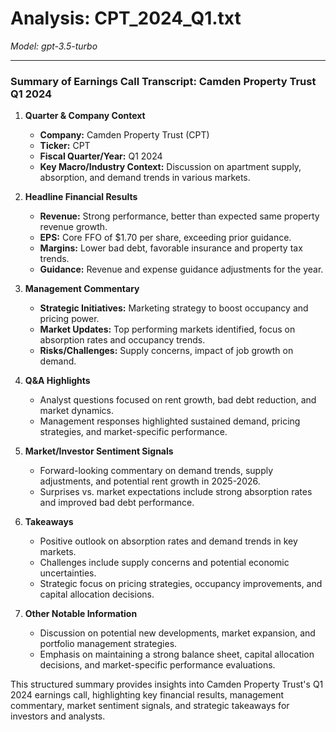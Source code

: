 # Analysis: CPT_2024_Q1.txt

*Model: gpt-3.5-turbo*

---

### Summary of Earnings Call Transcript: Camden Property Trust Q1 2024

1. **Quarter & Company Context**
   - **Company:** Camden Property Trust (CPT)
   - **Ticker:** CPT
   - **Fiscal Quarter/Year:** Q1 2024
   - **Key Macro/Industry Context:** Discussion on apartment supply, absorption, and demand trends in various markets.

2. **Headline Financial Results**
   - **Revenue:** Strong performance, better than expected same property revenue growth.
   - **EPS:** Core FFO of $1.70 per share, exceeding prior guidance.
   - **Margins:** Lower bad debt, favorable insurance and property tax trends.
   - **Guidance:** Revenue and expense guidance adjustments for the year.

3. **Management Commentary**
   - **Strategic Initiatives:** Marketing strategy to boost occupancy and pricing power.
   - **Market Updates:** Top performing markets identified, focus on absorption rates and occupancy trends.
   - **Risks/Challenges:** Supply concerns, impact of job growth on demand.

4. **Q&A Highlights**
   - Analyst questions focused on rent growth, bad debt reduction, and market dynamics.
   - Management responses highlighted sustained demand, pricing strategies, and market-specific performance.

5. **Market/Investor Sentiment Signals**
   - Forward-looking commentary on demand trends, supply adjustments, and potential rent growth in 2025-2026.
   - Surprises vs. market expectations include strong absorption rates and improved bad debt performance.

6. **Takeaways**
   - Positive outlook on absorption rates and demand trends in key markets.
   - Challenges include supply concerns and potential economic uncertainties.
   - Strategic focus on pricing strategies, occupancy improvements, and capital allocation decisions.

7. **Other Notable Information**
   - Discussion on potential new developments, market expansion, and portfolio management strategies.
   - Emphasis on maintaining a strong balance sheet, capital allocation decisions, and market-specific performance evaluations.

This structured summary provides insights into Camden Property Trust's Q1 2024 earnings call, highlighting key financial results, management commentary, market sentiment signals, and strategic takeaways for investors and analysts.